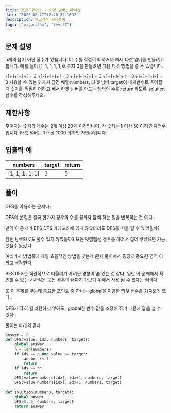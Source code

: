 ```yaml
---
title: 프로그래머스 - 타겟 넘버, 파이썬
date: "2020-02-27T12:40:32.169Z"
description: 알고리즘 문제풀이
tags: ["algorithm", "level2"] 
---
```



## 문제 설명
n개의 음이 아닌 정수가 있습니다. 이 수를 적절히 더하거나 빼서 타겟 넘버를 만들려고 합니다. 예를 들어 [1, 1, 1, 1, 1]로 숫자 3을 만들려면 다음 다섯 방법을 쓸 수 있습니다.

-1+1+1+1+1 = 3
+1-1+1+1+1 = 3
+1+1-1+1+1 = 3
+1+1+1-1+1 = 3
+1+1+1+1-1 = 3
사용할 수 있는 숫자가 담긴 배열 numbers, 타겟 넘버 target이 매개변수로 주어질 때 숫자를 적절히 더하고 빼서 타겟 넘버를 만드는 방법의 수를 return 하도록 solution 함수를 작성해주세요.

## 제한사항
주어지는 숫자의 개수는 2개 이상 20개 이하입니다.
각 숫자는 1 이상 50 이하인 자연수입니다.
타겟 넘버는 1 이상 1000 이하인 자연수입니다.
## 입출력 예

|numbers|target|return
|-|-|-
|[1, 1, 1, 1, 1]|3|	5


## 풀이 


DFS를 이용하는 문제다. 

DFS의 본질은 결국 한가지 경우의 수를 끝까지 탐색 하는 일을 반복하는 것 이다. 

만약 이 문제가 BFS DFS 카테고리에 있지 않았더라도 DFS를 떠올 릴 수 있었을까? 

완전 탐색으로도 풀수 있지 않았을까? 모든 덧셈뺄샘 경우를 섞어서 집어 넣었으면 가능했을수 있겠다. 

여러가지 방법중에 제일 효율적인 방법을 찾는게 문제 풀이에서 굉장히 중요한 영역 이라고 생각한다. 

BFS DFS는 직관적으로 떠올리기 어려운 경향이 좀 있는 것 같다. 
일단 이 문제에서 확인할 수 있는 시사점은 모든 경우의 끝까지 가보기 위해서 사용 될 수 있다는 점이다. 

또 이 문제를 푸는데 중요한 포인트 중 하나는 global을 이용한 외부 변수를 가져오기 였다. 

DFS가 딱히 뭘 리턴하지 않아도 , global한 변수 값을 조정해 주기 때문에 답을 낼 수 있다. 

풀이는 아래와 같다

```python
answer = 0
def DFS(value, idx, numbers, target):
    global answer
    n = len(numbers)
    if idx == n and value == target:
        answer += 1
        return  
    if idx == n:
        return
    DFS(value+numbers[idx], idx+1, numbers, target)
    DFS(value-numbers[idx], idx+1, numbers, target)
    
def solution(numbers, target):
    global answer
    DFS(0, 0, numbers, target)
    return answer
```
